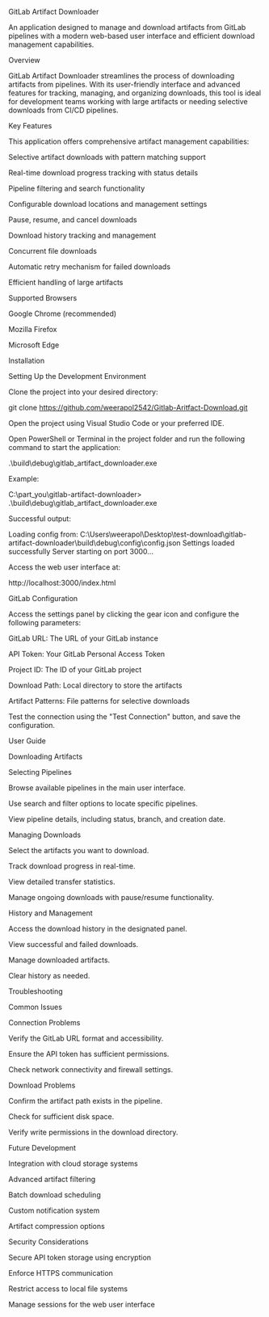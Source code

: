 GitLab Artifact Downloader

An application designed to manage and download artifacts from GitLab pipelines with a modern web-based user interface and efficient download management capabilities.

Overview

GitLab Artifact Downloader streamlines the process of downloading artifacts from pipelines. With its user-friendly interface and advanced features for tracking, managing, and organizing downloads, this tool is ideal for development teams working with large artifacts or needing selective downloads from CI/CD pipelines.

Key Features

This application offers comprehensive artifact management capabilities:

Selective artifact downloads with pattern matching support

Real-time download progress tracking with status details

Pipeline filtering and search functionality

Configurable download locations and management settings

Pause, resume, and cancel downloads

Download history tracking and management

Concurrent file downloads

Automatic retry mechanism for failed downloads

Efficient handling of large artifacts

Supported Browsers

Google Chrome (recommended)

Mozilla Firefox

Microsoft Edge

Installation

Setting Up the Development Environment

Clone the project into your desired directory:

git clone https://github.com/weerapol2542/Gitlab-Aritfact-Download.git

Open the project using Visual Studio Code or your preferred IDE.

Open PowerShell or Terminal in the project folder and run the following command to start the application:

.\build\debug\gitlab_artifact_downloader.exe

Example:

C:\part_you\gitlab-artifact-downloader> .\build\debug\gitlab_artifact_downloader.exe

Successful output:

Loading config from: C:\Users\weerapol\Desktop\test-download\gitlab-artifact-downloader\build\debug\config\config.json
Settings loaded successfully
Server starting on port 3000...

Access the web user interface at:

http://localhost:3000/index.html

GitLab Configuration

Access the settings panel by clicking the gear icon and configure the following parameters:

GitLab URL: The URL of your GitLab instance

API Token: Your GitLab Personal Access Token

Project ID: The ID of your GitLab project

Download Path: Local directory to store the artifacts

Artifact Patterns: File patterns for selective downloads

Test the connection using the "Test Connection" button, and save the configuration.

User Guide

Downloading Artifacts

Selecting Pipelines

Browse available pipelines in the main user interface.

Use search and filter options to locate specific pipelines.

View pipeline details, including status, branch, and creation date.

Managing Downloads

Select the artifacts you want to download.

Track download progress in real-time.

View detailed transfer statistics.

Manage ongoing downloads with pause/resume functionality.

History and Management

Access the download history in the designated panel.

View successful and failed downloads.

Manage downloaded artifacts.

Clear history as needed.

Troubleshooting

Common Issues

Connection Problems

Verify the GitLab URL format and accessibility.

Ensure the API token has sufficient permissions.

Check network connectivity and firewall settings.

Download Problems

Confirm the artifact path exists in the pipeline.

Check for sufficient disk space.

Verify write permissions in the download directory.

Future Development

Integration with cloud storage systems

Advanced artifact filtering

Batch download scheduling

Custom notification system

Artifact compression options

Security Considerations

Secure API token storage using encryption

Enforce HTTPS communication

Restrict access to local file systems

Manage sessions for the web user interface

